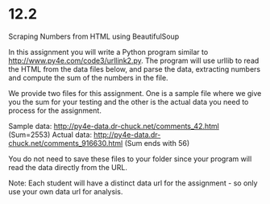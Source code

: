 # 12.2

Scraping Numbers from HTML using BeautifulSoup 

In this assignment you will write a Python program similar to http://www.py4e.com/code3/urllink2.py. The program will use urllib to read the HTML from the data files below, and parse the data, extracting numbers and compute the sum of the numbers in the file.

We provide two files for this assignment. One is a sample file where we give you the sum for your testing and the other is the actual data you need to process for the assignment.

Sample data: http://py4e-data.dr-chuck.net/comments_42.html (Sum=2553)
Actual data: http://py4e-data.dr-chuck.net/comments_916630.html (Sum ends with 56)

You do not need to save these files to your folder since your program will read the data directly from the URL.

Note: Each student will have a distinct data url for the assignment - so only use your own data url for analysis.